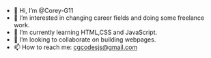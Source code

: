 - 👋 Hi, I’m @Corey-G11
- 👀 I’m interested in changing career fields and doing some freelance work.
- 🌱 I’m currently learning HTML,CSS and JavaScript.
- 💞️ I’m looking to collaborate on building webpages.
- 📫 How to reach me: cgcodesjs@gmail.com

<!---
Corey-G11/Corey-G11 is a ✨ special ✨ repository because its `README.md` (this file) appears on your GitHub profile.
You can click the Preview link to take a look at your changes.
--->
